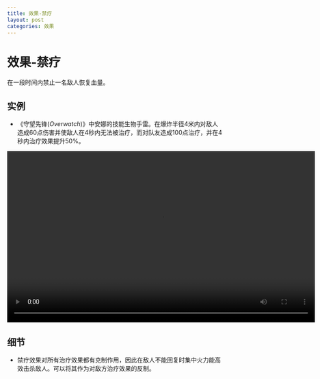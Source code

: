 ```yaml
---
title: 效果-禁疗
layout: post
categories: 效果
---
```


# 效果-禁疗
在一段时间内禁止一名敌人恢复血量。

## 实例

- 《守望先锋(*Overwatch*)》中安娜的技能生物手雷。在爆炸半径4米内对敌人造成60点伤害并使敌人在4秒内无法被治疗，而对队友造成100点治疗，并在4秒内治疗效果提升50%。

<video width="720" height="400" controls>
    <source src="{{ site.url }}/videos/安娜-生物手雷.mp4" type="video/mp4">
</video>

## 细节
- 禁疗效果对所有治疗效果都有克制作用，因此在敌人不能回复时集中火力能高效击杀敌人。可以将其作为对敌方治疗效果的反制。